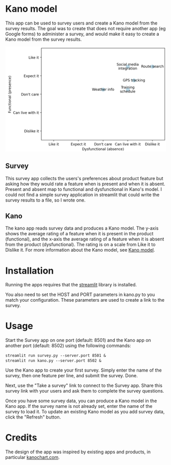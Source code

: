 # Kano model
This app can be used to survey users and create a Kano model from the survey results. The goal was to create that does not require another app (eg Google forms) to administer a survey, and would make it easy to create a Kano model from the survey results.

![Kano model](images/kano-model.png)

## Survey
This survey app collects the users's preferences about product feature but asking how they would rate a feature when is present and when it is absent. Present and absent map to functional and dysfunctional in Kano's model. I could not find a simple survey application in streamlit that could write the survey results to a file, so I wrote one.

## Kano
The kano app reads survey data and produces a Kano model. The y-axis shows the average rating of a feature when it is present in the product (functional), and the x-axis the average rating of a feature when it is absent from the product (dysfunctional). The rating is on a scale from Like it to Dislike it. For more information about the Kano model, see [Kano model](https://en.wikipedia.org/wiki/Kano_model).

# Installation
Running the apps requires that the [streamlit](http://streamlit.io) library is installed.

You also need to set the HOST and PORT parameters in kano.py to you match your configuration. These parameters are used to create a link to the survey.

# Usage
Start the Survey app on one port (default: 8501) and the Kano app on another port (default: 8502) using the following commands:

```
streamlit run survey.py --server.port 8501 &
streamlit run kano.py --server.port 8502 &
```

Use the Kano app to create your first survey. Simply enter the name of the survey, then one feature per line, and submit the survey. Done.

Next, use the "Take a survey" link to connect to the Survey app. Share this survey link with your users and ask them to complete the survey questions.

Once you have some survey data, you can produce a Kano model in the Kano app. If the survey name is not already set, enter the name of the survey to load it. To update an existing Kano model as you add survey data, click the "Refresh" button.

# Credits
The design of the app was inspired by existing apps and products, in particular [kanochart.com](http://kanochart.com).